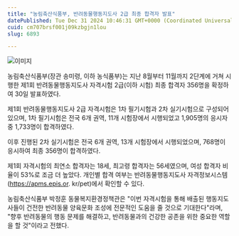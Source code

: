 ```yaml
---
title: "농림축산식품부, 반려동물행동지도사 2급 최종 합격자 발표"
datePublished: Tue Dec 31 2024 10:46:31 GMT+0000 (Coordinated Universal Time)
cuid: cm707brsf001j09kzbgjn1lou
slug: 6893

---
```



![이미지](https://cdn.hashnode.com/res/hashnode/image/upload/v1739261390692/7dc8c56e-bae6-4c91-9fba-435de06f0301.jpeg)

농림축산식품부(장관 송미령, 이하 농식품부)는 지난 8월부터 11월까지 2단계에 거쳐 시행한 제1회 반려동물행동지도사 자격시험 2급(이하 시험) 최종 합격자 356명을 확정하여 30일 발표하였다.

제1회 반려동물행동지도사 2급 자격시험은 1차 필기시험과 2차 실기시험으로 구성되어 있으며, 1차 필기시험은 전국 6개 권역, 11개 시험장에서 시행되었고 1,905명의 응시자 중 1,733명이 합격하였다.

이후 진행된 2차 실기시험은 전국 6개 권역, 13개 시험장에서 시행되었으며, 768명이 응시하여 최종 356명이 합격하였다.

제1회 자격시험의 최연소 합격자는 18세, 최고령 합격자는 56세였으며, 여성 합격자 비율이 53%로 조금 더 높았다. 개인별 합격 여부는 반려동물행동지도사 자격정보시스템(https://apms.epis.or. kr/pet)에서 확인할 수 있다.

농림축산식품부 박정훈 동물복지환경정책관은 "이번 자격시험을 통해 배출된 행동지도사들이 건전한 반려동물 양육문화 조성에 전문적인 도움을 줄 것으로 기대한다"라며, "향후 반려동물의 행동 문제를 해결하고, 반려동물과의 건강한 공존을 위한 중요한 역할을 할 것"이라고 전했다.